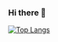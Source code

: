 ### Hi there 👋



[![Top Langs](https://github-readme-stats.vercel.app/api/top-langs/?username=ruhit3&layout=compact)](https://github.com/ruhit3/github-readme-stats)

<!--
**ruhit3/ruhit3** is a ✨ _special_ ✨ repository because its `README.md` (this file) appears on your GitHub profile.

[![Ruhit's github stats](https://github-readme-stats.vercel.app/api?username=ruhit3&show_icons=true)](https://github.com/ruhit3/github-readme-stats)

Here are some ideas to get you started:

- 🔭 I’m currently working on ...
- 🌱 I’m currently learning ...
- 👯 I’m looking to collaborate on ...
- 🤔 I’m looking for help with ...
- 💬 Ask me about ...
- 📫 How to reach me: ...
- 😄 Pronouns: ...
- ⚡ Fun fact: ...
-->
